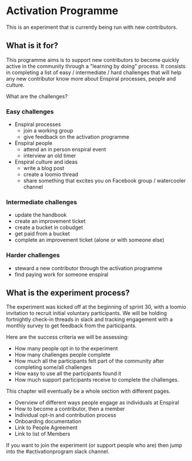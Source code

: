 # Activation Programme

This is an experiment that is currently being run with new contributors.

## What is it for?

This programme aims is to support new contributors to become quickly active in the community through a "learning by doing" process. It consists in completing a list of easy / intermediate / hard challenges that will help any new contributor know more about Enspiral processes, people and culture.

What are the challenges?

### Easy challenges

* Enspiral processes
  * join a working group
  * give feedback on the activation programme
* Enspiral people
  * attend an in person enspiral event
  * interview an old timer
* Enspiral culture and ideas
  * write a blog post
  * create a loomio thread
  * share something that excites you on Facebook group / watercooler channel

### Intermediate challenges

* update the handbook
* create an improvement ticket
* create a bucket in cobudget
* get paid from a bucket
* complete an improvement ticket \(alone or with someone else\)

### Harder challenges

* steward a new contributor through the activation programme
* find paying work for someone enspiral

## What is the experiment process?

The experiment was kicked off at the beginning of sprint 30, with a loomio invitation to recruit initial voluntary participants. We will be holding fortnightly check-in threads in slack and tracking engagement with a monthly survey to get feedback from the participants.

Here are the success criteria we will be assessing:

* How many people opt in to the experiment
* How many challenges people complete
* How much all the participants felt part of the community after completing some/all challenges
* How easy to use all the participants found it
* How much support participants receive to complete the challenges.

This chapter will eventually be a whole section with different pages.

* Overview of different ways people engage as individuals at Enspiral
* How to become a contributor, then a member
* Individual opt-in and contribution process
* Onboarding documentation
* Link to People Agreement
* Link to list of Members

If you want to join the experiment \(or support people who are\) then jump into the \#activationprogram slack channel.

